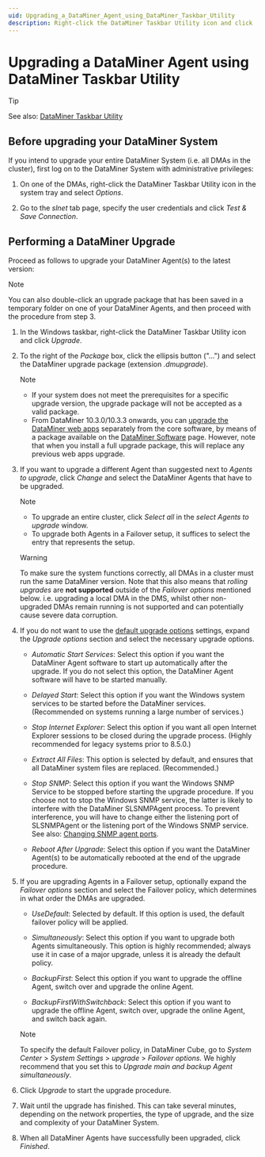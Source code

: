 ```yaml
---
uid: Upgrading_a_DataMiner_Agent_using_DataMiner_Taskbar_Utility
description: Right-click the DataMiner Taskbar Utility icon and click 'Upgrade'. Make sure you upgrade all DataMiner Agents in a DMS to the same version.
---
```


# Upgrading a DataMiner Agent using DataMiner Taskbar Utility

> [!TIP]
> See also: [DataMiner Taskbar Utility](xref:DataMiner_Taskbar_Utility)

## Before upgrading your DataMiner System

If you intend to upgrade your entire DataMiner System (i.e. all DMAs in the cluster), first log on to the DataMiner System with administrative privileges:

1. On one of the DMAs, right-click the DataMiner Taskbar Utility icon in the system tray and select *Options*.

1. Go to the *slnet* tab page, specify the user credentials and click *Test & Save Connection*.

## Performing a DataMiner Upgrade

Proceed as follows to upgrade your DataMiner Agent(s) to the latest version:

> [!NOTE]
> You can also double-click an upgrade package that has been saved in a temporary folder on one of your DataMiner Agents, and then proceed with the procedure from step 3.

1. In the Windows taskbar, right-click the DataMiner Taskbar Utility icon and click *Upgrade*.

1. To the right of the *Package* box, click the ellipsis button ("...") and select the DataMiner upgrade package (extension *.dmupgrade*).

   > [!NOTE]
   >
   > - If your system does not meet the prerequisites for a specific upgrade version, the upgrade package will not be accepted as a valid package.
   > - From DataMiner 10.3.0/10.3.3 onwards, you can [upgrade the DataMiner web apps](xref:Upgrading_Downgrading_Webapps) separately from the core software, by means of a package available on the [DataMiner Software](https://community.dataminer.services/downloads/) page. However, note that when you install a full upgrade package, this will replace any previous web apps upgrade.

1. If you want to upgrade a different Agent than suggested next to *Agents to upgrade*, click *Change* and select the DataMiner Agents that have to be upgraded.

   > [!NOTE]
   >
   > - To upgrade an entire cluster, click *Select all* in the *select Agents to upgrade* window.
   > - To upgrade both Agents in a Failover setup, it suffices to select the entry that represents the setup.

    > [!WARNING]
    > To make sure the system functions correctly, all DMAs in a cluster must run the same DataMiner version.
    > Note that this also means that *rolling upgrades* are **not supported** outside of the *Failover options* mentioned below.
    > i.e. upgrading a local DMA in the DMS, whilst other non-upgraded DMAs remain running is not supported and can potentially cause severe data corruption. 

1. If you do not want to use the [default upgrade options](xref:Configuring_the_default_upgrade_options) settings, expand the *Upgrade options* section and select the necessary upgrade options.

   - *Automatic Start Services*: Select this option if you want the DataMiner Agent software to start up automatically after the upgrade. If you do not select this option, the DataMiner Agent software will have to be started manually.

   - *Delayed Start*: Select this option if you want the Windows system services to be started before the DataMiner services. (Recommended on systems running a large number of services.)

   - *Stop Internet Explorer*: Select this option if you want all open Internet Explorer sessions to be closed during the upgrade process. (Highly recommended for legacy systems prior to 8.5.0.)

   - *Extract All Files*: This option is selected by default, and ensures that all DataMiner system files are replaced. (Recommended.)

   - *Stop SNMP*: Select this option if you want the Windows SNMP Service to be stopped before starting the upgrade procedure. If you choose not to stop the Windows SNMP service, the latter is likely to interfere with the DataMiner SLSNMPAgent process. To prevent interference, you will have to change either the listening port of SLSNMPAgent or the listening port of the Windows SNMP service. See also: [Changing SNMP agent ports](xref:Changing_SNMP_agent_ports).

   - *Reboot After Upgrade*: Select this option if you want the DataMiner Agent(s) to be automatically rebooted at the end of the upgrade procedure.

1. If you are upgrading Agents in a Failover setup, optionally expand the *Failover options* section and select the Failover policy, which determines in what order the DMAs are upgraded.

    - *UseDefault*: Selected by default. If this option is used, the default failover policy will be applied.

    - *Simultaneously*: Select this option if you want to upgrade both Agents simultaneously. This option is highly recommended; always use it in case of a major upgrade, unless it is already the default policy.

    - *BackupFirst*: Select this option if you want to upgrade the offline Agent, switch over and upgrade the online Agent.

    - *BackupFirstWithSwitchback*: Select this option if you want to upgrade the offline Agent, switch over, upgrade the online Agent, and switch back again.

    > [!NOTE]
    > To specify the default Failover policy, in DataMiner Cube, go to *System Center* > *System Settings* > *upgrade* > *Failover options.* We highly recommend that you set this to *Upgrade main and backup Agent simultaneously*.

1. Click *Upgrade* to start the upgrade procedure.

1. Wait until the upgrade has finished. This can take several minutes, depending on the network properties, the type of upgrade, and the size and complexity of your DataMiner System.

1. When all DataMiner Agents have successfully been upgraded, click *Finished*.
